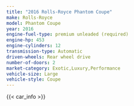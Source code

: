 ```yaml
---
title: "2016 Rolls-Royce Phantom Coupe"
make: Rolls-Royce
model: Phantom Coupe
year: 2016
engine-fuel-type: premium unleaded (required)
engine-hp: 453
engine-cylinders: 12
transmission-type: Automatic
driven-wheels: Rear wheel drive
number-of-doors: 2
market-category: Exotic,Luxury,Performance
vehicle-size: Large
vehicle-style: Coupe
---
```


{{< car_info >}}
